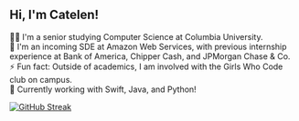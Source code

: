 ## Hi, I'm Catelen!
:woman_technologist: I'm a senior studying Computer Science at Columbia University.  
🔭 I'm an incoming SDE at Amazon Web Services, with previous internship experience at Bank of America, Chipper Cash, and JPMorgan Chase & Co.  
 ⚡ Fun fact: Outside of academics, I am involved with the Girls Who Code club on campus.  
🌱 Currently working with Swift, Java, and Python!

[![GitHub Streak](https://streak-stats.demolab.com/?user=catw101)](https://git.io/streak-stats)

<!--

Here are some ideas to get you started:

- 🔭 I’m currently working on ...
- 🌱 I’m currently learning ...
- 👯 I’m looking to collaborate on ...
- 🤔 I’m looking for help with ...
- 💬 Ask me about ...
- 📫 How to reach me: ...
- 😄 Pronouns: ...
- ⚡ Fun fact: ...
-->
